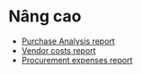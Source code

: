 # Nâng cao

* [Purchase Analysis report](advanced/analyze.md)
* [Vendor costs report](advanced/vendor_costs_report.md)
* [Procurement expenses report](advanced/procurement_expenses_report.md)
